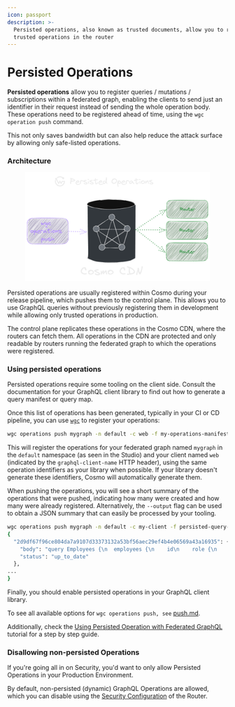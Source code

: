 ```yaml
---
icon: passport
description: >-
  Persisted operations, also known as trusted documents, allow you to register
  trusted operations in the router
---
```


# Persisted Operations

**Persisted operations** allow you to register queries / mutations / subscriptions within a federated graph, enabling the clients to send just an identifier in their request instead of sending the whole operation body. These operations need to be registered ahead of time, using the `wgc operation push` command.

This not only saves bandwidth but can also help reduce the attack surface by allowing only safe-listed operations.

### Architecture

<figure><img src="../../.gitbook/assets/image (102).png" alt=""><figcaption></figcaption></figure>

Persisted operations are usually registered within Cosmo during your release pipeline, which pushes them to the control plane. This allows you to use GraphQL queries without previously registering them in development while allowing only trusted operations in production.&#x20;

The control plane replicates these operations in the Cosmo CDN, where the routers can fetch them. All operations in the CDN are protected and only readable by routers running the federated graph to which the operations were registered.

### Using persisted operations

Persisted operations require some tooling on the client side. Consult the documentation for your GraphQL client library to find out how to generate a query manifest or query map.

Once this list of operations has been generated, typically in your CI or CD pipeline, you can use [`wgc`](broken-reference) to register your operations:

```bash
wgc operations push mygraph -n default -c web -f my-operations-manifest.json
```

This will register the operations for your federated graph named `mygraph` in the `default` namespace (as seen in the Studio) and your client named `web` (indicated by the `graphql-client-name` HTTP header), using the same operation identifiers as your library when possible. If your library doesn't generate these identifiers, Cosmo will automatically generate them.

When pushing the operations, you will see a short summary of the operations that were pushed, indicating how many were created and how many were already registered. Alternatively, the `--output` flag can be used to obtain a JSON summary that can easily be processed by your tooling.

```bash
wgc operations push mygraph -n default -c my-client -f persisted-query-manifest.json --format json                                   (11-25 10:23)
{
  "2d9df67f96ce804da7a9107d33373132a53bf56aec29ef4b4e06569a43a16935": {
    "body": "query Employees {\n  employees {\n    id\n    role {\n      department\n      title\n      __typename\n    }\n    details {\n      forename\n      surname\n      location\n      __typename\n    }\n    __typename\n  }\n}",
    "status": "up_to_date"
  },
...
}
```

Finally, you should enable persisted operations in your GraphQL client library.

To see all available options for  `wgc operations push, see` [push.md](../../cli/operations/push.md "mention").

Additionally, check the [Using Persisted Operation with Federated GraphQL](../../tutorial/using-persisted-operations.md) tutorial for a step by step guide.

### Disallowing non-persisted Operations

If you're going all in on Security, you'd want to only allow Persisted Operations in your Production Environment.

By default, non-persisted (dynamic) GraphQL Operations are allowed, which you can disable using the [Security Configuration](../configuration.md#security) of the Router.
